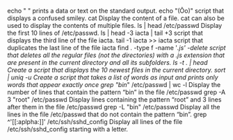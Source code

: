 echo " " prints a data or text on the standard output.
echo "(Ôo)" script that displays a confused smiley.
cat Display the content of a file.
cat can also be used to display the contents of multiple files.
ls | head /etc/passwd Display the first 10 lines of /etc/passwd.
ls | head -3 iacta | tail +3  script that displays the third line of the file iacta.
tail -1 iacta >> iacta  script that duplicates the last line of the file iacta
find . -type f -name '*.js' -delete script that deletes all the regular files (not the directories) with a .js extension that are present in the current directory and all its subfolders.
ls -t . | head Create a script that displays the 10 newest files in the current directory.
sort | uniq -u Create a script that takes a list of words as input and prints only words that appear exactly once
grep "bin*" /etc/passwd | wc -l Display the number of lines that contain the pattern “bin” in the file /etc/passwd
grep -A 3 "root" /etc/passwd Display lines containing the pattern “root” and 3 lines after them in the file /etc/passwd
grep -L "bin" /etc/passwd Display all the lines in the file /etc/passwd that do not contain the pattern “bin”.
grep ^'[[:aplpha:]]' /etc/ssh/sshd_config Display all lines of the file /etc/ssh/sshd_config starting with a letter.
